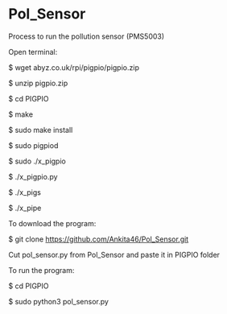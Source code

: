 # Pol_Sensor

Process to run the pollution sensor (PMS5003)

Open terminal:

$ wget abyz.co.uk/rpi/pigpio/pigpio.zip

$ unzip pigpio.zip

$ cd PIGPIO

$ make

$ sudo make install

$ sudo pigpiod

$ sudo ./x_pigpio

$ ./x_pigpio.py

$ ./x_pigs

$ ./x_pipe

To download the program:

$ git clone https://github.com/Ankita46/Pol_Sensor.git

Cut pol_sensor.py from Pol_Sensor and paste it in PIGPIO folder

To run the program:

$ cd PIGPIO

$ sudo python3 pol_sensor.py
